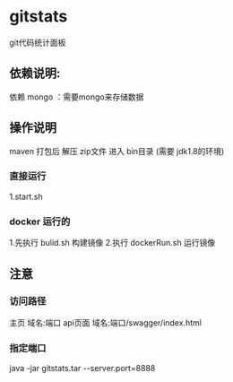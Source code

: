 # gitstats
git代码统计面板

## 依赖说明:
依赖 mongo ：需要mongo来存储数据

## 操作说明
maven 打包后
解压 zip文件 进入 bin目录 (需要 jdk1.8的环境)

### 直接运行
1.start.sh

### docker 运行的
1.先执行 bulid.sh 构建镜像
2.执行 dockerRun.sh 运行镜像

## 注意

### 访问路径 
主页  域名:端口
api页面 域名:端口/swagger/index.html

### 指定端口 
java -jar gitstats.tar --server.port=8888